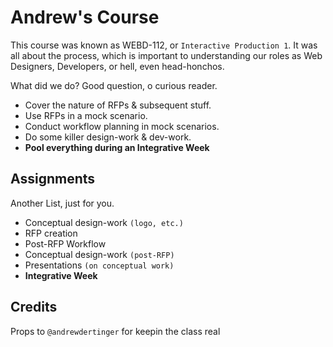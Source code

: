 # Andrew's Course

This course was known as WEBD-112, or `Interactive Production 1`. It was all about the process, which is important to understanding our roles as Web Designers, Developers, or hell, even head-honchos.

What did we do? Good question, o curious reader.

* Cover the nature of RFPs & subsequent stuff.
* Use RFPs in a mock scenario.
* Conduct workflow planning in mock scenarios.
* Do some killer design-work & dev-work.
* **Pool everything during an Integrative Week**

## Assignments

Another List, just for you.

* Conceptual design-work `(logo, etc.)`
* RFP creation
* Post-RFP Workflow
* Conceptual design-work `(post-RFP)`
* Presentations `(on conceptual work)`
* **Integrative Week**

## Credits

Props to `@andrewdertinger` for keepin the class real